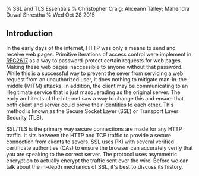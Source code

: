 % SSL and TLS Essentials
% Christopher Craig; Aliceann Talley; Mahendra Duwal Shrestha
% Wed Oct 28 2015

## Introduction
In the early days of the internet, HTTP was only a means to send and receive
web pages.  Primitive iterations of access control were implement in
[RFC2617](https://www.ietf.org/rfc/rfc2617.txt) as a way to password-protect
certain requests for web pages. Making these web pages inaccessible to anyone
without that password. While this is a successful way to prevent the sever from
servicing a web request from an unauthorized user, it does nothing to mitigate
man-in-the-middle (MITM) attacks. In addition, the client may be communicating
to an illegitimate service that is just masquerading as the original server. 
The early architects of the Internet saw a way to change this and ensure that
both client and server could prove their identities to each other. This 
method is known as the Secure Socket Layer (SSL) or Transport Layer Security (TLS).

SSL/TLS is the primary way secure connections are made for any HTTP
traffic.  It sits between the HTTP and TCP traffic to provide a secure
connection from clients to severs.  SSL uses PKI with several verified certificate authorities (CAs) 
to ensure the browser can accurately verify that you are speaking to the
correct server. The protocol uses asymmetric encryption to actually encrypt
the traffic sent over the wire. Before we can talk about the in-depth mechanics of 
SSL, it's best to discuss its history. 

